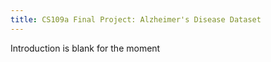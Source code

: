 ```yaml
---
title: CS109a Final Project: Alzheimer's Disease Dataset
---
```


Introduction is blank for the moment